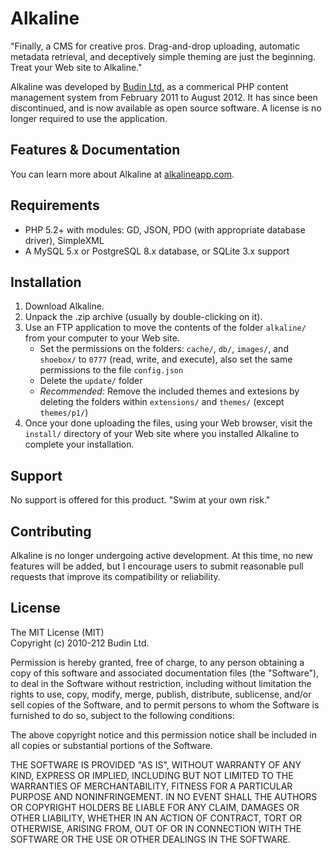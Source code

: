 # Alkaline

"Finally, a CMS for creative pros. Drag-and-drop uploading, automatic metadata retrieval, and deceptively simple theming are just the beginning. Treat your Web site to Alkaline." 

Alkaline was developed by [Budin Ltd.](http://www.budinltd.com/) as a commerical PHP content management system from February 2011 to August 2012. It has since been discontinued, and is now available as open source software. A license is no longer required to use the application.

## Features & Documentation

You can learn more about Alkaline at [alkalineapp.com](http://www.alkalineapp.com/).

## Requirements

- PHP 5.2+ with modules: GD, JSON, PDO (with appropriate database driver), SimpleXML
- A MySQL 5.x or PostgreSQL 8.x database, or SQLite 3.x support

## Installation

1. Download Alkaline.
2. Unpack the .zip archive (usually by double-clicking on it).
3. Use an FTP application to move the contents of the folder `alkaline/` from your computer to your Web site.
	- Set the permissions on the folders: `cache/`, `db/`, `images/`, and `shoebox/` to `0777` (read, write, and execute), also set the same permissions to the file `config.json`
	- Delete the `update/` folder
	- *Recommended:* Remove the included themes and extesions by deleting the folders within `extensions/` and `themes/` (except `themes/p1/`)
4. Once your done uploading the files, using your Web browser, visit the `install/` directory of your Web site where you installed Alkaline to complete your installation.

## Support

No support is offered for this product. "Swim at your own risk."

## Contributing

Alkaline is no longer undergoing active development. At this time, no new features will be added, but I encourage users to submit reasonable pull requests that improve its compatibility or reliability.

## License

The MIT License (MIT)  
Copyright (c) 2010-212 Budin Ltd.
 
Permission is hereby granted, free of charge, to any person obtaining a copy of this software and associated documentation files (the "Software"), to deal in the Software without restriction, including without limitation the rights to use, copy, modify, merge, publish, distribute, sublicense, and/or sell copies of the Software, and to permit persons to whom the Software is furnished to do so, subject to the following conditions:
 
The above copyright notice and this permission notice shall be included in all copies or substantial portions of the Software.
 
THE SOFTWARE IS PROVIDED "AS IS", WITHOUT WARRANTY OF ANY KIND, EXPRESS OR IMPLIED, INCLUDING BUT NOT LIMITED TO THE WARRANTIES OF MERCHANTABILITY, FITNESS FOR A PARTICULAR PURPOSE AND NONINFRINGEMENT. IN NO EVENT SHALL THE AUTHORS OR COPYRIGHT HOLDERS BE LIABLE FOR ANY CLAIM, DAMAGES OR OTHER LIABILITY, WHETHER IN AN ACTION OF CONTRACT, TORT OR OTHERWISE, ARISING FROM, OUT OF OR IN CONNECTION WITH THE SOFTWARE OR THE USE OR OTHER DEALINGS IN THE SOFTWARE.